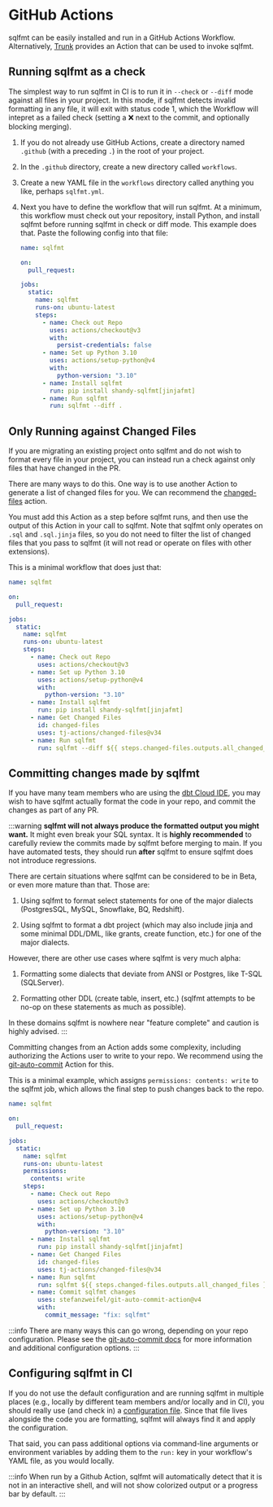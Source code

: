 # GitHub Actions

sqlfmt can be easily installed and run in a GitHub Actions Workflow. Alternatively, [Trunk](./trunk.md) provides an Action that can be used to invoke sqlfmt.

## Running sqlfmt as a check

The simplest way to run sqlfmt in CI is to run it in `--check` or `--diff` mode against all files in your project. In this mode, if sqlfmt detects invalid formatting in any file, it will exit with status code 1, which the Workflow will intepret as a failed check (setting a ❌ next to the commit, and optionally blocking merging).

1. If you do not already use GitHub Actions, create a directory named `.github` (with a preceding `.`) in the root of your project.
2. In the `.github` directory, create a new directory called `workflows`.
3. Create a new YAML file in the `workflows` directory called anything you like, perhaps `sqlfmt.yml`.
4. Next you have to define the workflow that will run sqlfmt. At a minimum, this workflow must check out your repository, install Python, and install sqlfmt before running sqlfmt in check or diff mode. This example does that. Paste the following config into that file:

    ```yml title=.github/workflows/sqlfmt.yml
    name: sqlfmt

    on:
      pull_request:

    jobs:
      static:
        name: sqlfmt
        runs-on: ubuntu-latest
        steps:
          - name: Check out Repo
            uses: actions/checkout@v3
            with:
              persist-credentials: false
          - name: Set up Python 3.10
            uses: actions/setup-python@v4
            with:
              python-version: "3.10"
          - name: Install sqlfmt
            run: pip install shandy-sqlfmt[jinjafmt]
          - name: Run sqlfmt
            run: sqlfmt --diff .
    ```

## Only Running against Changed Files

If you are migrating an existing project onto sqlfmt and do not wish to format every file in your project, you can instead run a check against only files that have changed in the PR.

There are many ways to do this. One way is to use another Action to generate a list of changed files for you. We can recommend the [changed-files](https://github.com/marketplace/actions/changed-files) action.

You must add this Action as a step before sqlfmt runs, and then use the output of this Action in your call to sqlfmt. Note that sqlfmt only operates on `.sql` and `.sql.jinja` files, so you do not need to filter the list of changed files that you pass to sqlfmt (it will not read or operate on files with other extensions).

This is a minimal workflow that does just that:

```yml title=.github/workflows/sqlfmt.yml
name: sqlfmt

on:
  pull_request:

jobs:
  static:
    name: sqlfmt
    runs-on: ubuntu-latest
    steps:
      - name: Check out Repo
        uses: actions/checkout@v3
      - name: Set up Python 3.10
        uses: actions/setup-python@v4
        with:
          python-version: "3.10"
      - name: Install sqlfmt
        run: pip install shandy-sqlfmt[jinjafmt]
      - name: Get Changed Files
        id: changed-files
        uses: tj-actions/changed-files@v34
      - name: Run sqlfmt
        run: sqlfmt --diff ${{ steps.changed-files.outputs.all_changed_files }}
```

## Committing changes made by sqlfmt

If you have many team members who are using the [dbt Cloud IDE](./dbt-cloud.md), you may wish to have sqlfmt actually format the code in your repo, and commit the changes as part of any PR.

:::warning
**sqlfmt will not always produce the formatted output you might want.** It might even break your SQL syntax. It is **highly recommended** to carefully review the commits made by sqlfmt before merging to main. If you have automated tests, they should run **after** sqlfmt to ensure sqlfmt does not introduce regressions.

There are certain situations where sqlfmt can be considered to be in Beta, or even more mature than that. Those are:

1. Using sqlfmt to format select statements for one of the major dialects (PostgresSQL, MySQL, Snowflake, BQ, Redshift).

1. Using sqlfmt to format a dbt project (which may also include jinja and some minimal DDL/DML, like grants, create function, etc.) for one of the major dialects.

However, there are other use cases where sqlfmt is very much alpha:

1. Formatting some dialects that deviate from ANSI or Postgres, like T-SQL (SQLServer).

1. Formatting other DDL (create table, insert, etc.) (sqlfmt attempts to be no-op on these statements as much as possible).

In these domains sqlfmt is nowhere near "feature complete" and caution is highly advised.
:::

Committing changes from an Action adds some complexity, including authorizing the Actions user to write to your repo. We recommend using the [git-auto-commit](https://github.com/marketplace/actions/git-auto-commit) Action for this.

This is a minimal example, which assigns `permissions: contents: write` to the sqlfmt job, which allows the final step to push changes back to the repo.

```yml title=.github/workflows/sqlfmt.yml
name: sqlfmt

on:
  pull_request:

jobs:
  static:
    name: sqlfmt
    runs-on: ubuntu-latest
    permissions:
      contents: write
    steps:
      - name: Check out Repo
        uses: actions/checkout@v3
      - name: Set up Python 3.10
        uses: actions/setup-python@v4
        with:
          python-version: "3.10"
      - name: Install sqlfmt
        run: pip install shandy-sqlfmt[jinjafmt]
      - name: Get Changed Files
        id: changed-files
        uses: tj-actions/changed-files@v34
      - name: Run sqlfmt
        run: sqlfmt ${{ steps.changed-files.outputs.all_changed_files }}
      - name: Commit sqlfmt changes
        uses: stefanzweifel/git-auto-commit-action@v4
        with:
          commit_message: "fix: sqlfmt"
```

:::info
There are many ways this can go wrong, depending on your repo configuration. Please see the [git-auto-commit docs](https://github.com/marketplace/actions/git-auto-commit) for more information and additional configuration options.
:::

## Configuring sqlfmt in CI

If you do not use the default configuration and are running sqlfmt in multiple places (e.g., locally by different team members and/or locally and in CI), you should really use (and check in) a [configuration file](../getting-started/configuring-sqlfmt.md#using-a-pyprojecttoml-file). Since that file lives alongside the code you are formatting, sqlfmt will always find it and apply the configuration.

That said, you can pass additional options via command-line arguments or environment variables by adding them to the `run:` key in your workflow's YAML file, as you would locally.

:::info
When run by a Github Action, sqlfmt will automatically detect that it is not in an interactive shell, and will not show colorized output or a progress bar by default.
:::